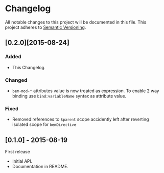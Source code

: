 # Changelog
All notable changes to this project will be documented in this file.
This project adheres to [Semantic Versioning](http://semver.org/).

## [0.2.0][2015-08-24]

### Added

- This Changelog.

### Changed

- `bem-mod-*` attributes value is now treated as expression.
To enable 2 way binding use `bind:variableName` syntax as attribute value.

### Fixed

- Removed references to `$parent` scope accidently left after reverting isolated scope for `bemDirective`

## [0.1.0] - 2015-08-19

First release

- Initial API.
- Documentation in README.
